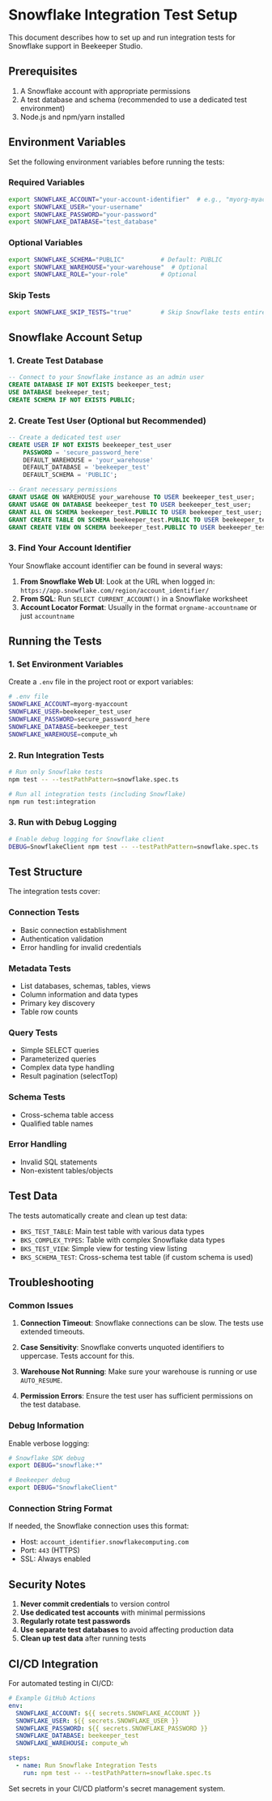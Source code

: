 # Snowflake Integration Test Setup

This document describes how to set up and run integration tests for Snowflake support in Beekeeper Studio.

## Prerequisites

1. A Snowflake account with appropriate permissions
2. A test database and schema (recommended to use a dedicated test environment)
3. Node.js and npm/yarn installed

## Environment Variables

Set the following environment variables before running the tests:

### Required Variables

```bash
export SNOWFLAKE_ACCOUNT="your-account-identifier"  # e.g., "myorg-myaccount"
export SNOWFLAKE_USER="your-username"
export SNOWFLAKE_PASSWORD="your-password"
export SNOWFLAKE_DATABASE="test_database"
```

### Optional Variables

```bash
export SNOWFLAKE_SCHEMA="PUBLIC"          # Default: PUBLIC
export SNOWFLAKE_WAREHOUSE="your-warehouse"  # Optional
export SNOWFLAKE_ROLE="your-role"         # Optional
```

### Skip Tests

```bash
export SNOWFLAKE_SKIP_TESTS="true"        # Skip Snowflake tests entirely
```

## Snowflake Account Setup

### 1. Create Test Database

```sql
-- Connect to your Snowflake instance as an admin user
CREATE DATABASE IF NOT EXISTS beekeeper_test;
USE DATABASE beekeeper_test;
CREATE SCHEMA IF NOT EXISTS PUBLIC;
```

### 2. Create Test User (Optional but Recommended)

```sql
-- Create a dedicated test user
CREATE USER IF NOT EXISTS beekeeper_test_user 
    PASSWORD = 'secure_password_here'
    DEFAULT_WAREHOUSE = 'your_warehouse'
    DEFAULT_DATABASE = 'beekeeper_test'
    DEFAULT_SCHEMA = 'PUBLIC';

-- Grant necessary permissions
GRANT USAGE ON WAREHOUSE your_warehouse TO USER beekeeper_test_user;
GRANT USAGE ON DATABASE beekeeper_test TO USER beekeeper_test_user;
GRANT ALL ON SCHEMA beekeeper_test.PUBLIC TO USER beekeeper_test_user;
GRANT CREATE TABLE ON SCHEMA beekeeper_test.PUBLIC TO USER beekeeper_test_user;
GRANT CREATE VIEW ON SCHEMA beekeeper_test.PUBLIC TO USER beekeeper_test_user;
```

### 3. Find Your Account Identifier

Your Snowflake account identifier can be found in several ways:

1. **From Snowflake Web UI**: Look at the URL when logged in: `https://app.snowflake.com/region/account_identifier/`
2. **From SQL**: Run `SELECT CURRENT_ACCOUNT()` in a Snowflake worksheet
3. **Account Locator Format**: Usually in the format `orgname-accountname` or just `accountname`

## Running the Tests

### 1. Set Environment Variables

Create a `.env` file in the project root or export variables:

```bash
# .env file
SNOWFLAKE_ACCOUNT=myorg-myaccount
SNOWFLAKE_USER=beekeeper_test_user
SNOWFLAKE_PASSWORD=secure_password_here
SNOWFLAKE_DATABASE=beekeeper_test
SNOWFLAKE_WAREHOUSE=compute_wh
```

### 2. Run Integration Tests

```bash
# Run only Snowflake tests
npm test -- --testPathPattern=snowflake.spec.ts

# Run all integration tests (including Snowflake)
npm run test:integration
```

### 3. Run with Debug Logging

```bash
# Enable debug logging for Snowflake client
DEBUG=SnowflakeClient npm test -- --testPathPattern=snowflake.spec.ts
```

## Test Structure

The integration tests cover:

### Connection Tests
- Basic connection establishment
- Authentication validation
- Error handling for invalid credentials

### Metadata Tests
- List databases, schemas, tables, views
- Column information and data types
- Primary key discovery
- Table row counts

### Query Tests
- Simple SELECT queries
- Parameterized queries
- Complex data type handling
- Result pagination (selectTop)

### Schema Tests
- Cross-schema table access
- Qualified table names

### Error Handling
- Invalid SQL statements
- Non-existent tables/objects

## Test Data

The tests automatically create and clean up test data:

- `BKS_TEST_TABLE`: Main test table with various data types
- `BKS_COMPLEX_TYPES`: Table with complex Snowflake data types
- `BKS_TEST_VIEW`: Simple view for testing view listing
- `BKS_SCHEMA_TEST`: Cross-schema test table (if custom schema is used)

## Troubleshooting

### Common Issues

1. **Connection Timeout**: Snowflake connections can be slow. The tests use extended timeouts.

2. **Case Sensitivity**: Snowflake converts unquoted identifiers to uppercase. Tests account for this.

3. **Warehouse Not Running**: Make sure your warehouse is running or use `AUTO_RESUME`.

4. **Permission Errors**: Ensure the test user has sufficient permissions on the test database.

### Debug Information

Enable verbose logging:

```bash
# Snowflake SDK debug
export DEBUG="snowflake:*"

# Beekeeper debug
export DEBUG="SnowflakeClient"
```

### Connection String Format

If needed, the Snowflake connection uses this format:
- Host: `account_identifier.snowflakecomputing.com`
- Port: `443` (HTTPS)
- SSL: Always enabled

## Security Notes

1. **Never commit credentials** to version control
2. **Use dedicated test accounts** with minimal permissions
3. **Regularly rotate test passwords**
4. **Use separate test databases** to avoid affecting production data
5. **Clean up test data** after running tests

## CI/CD Integration

For automated testing in CI/CD:

```yaml
# Example GitHub Actions
env:
  SNOWFLAKE_ACCOUNT: ${{ secrets.SNOWFLAKE_ACCOUNT }}
  SNOWFLAKE_USER: ${{ secrets.SNOWFLAKE_USER }}
  SNOWFLAKE_PASSWORD: ${{ secrets.SNOWFLAKE_PASSWORD }}
  SNOWFLAKE_DATABASE: beekeeper_test
  SNOWFLAKE_WAREHOUSE: compute_wh

steps:
  - name: Run Snowflake Integration Tests
    run: npm test -- --testPathPattern=snowflake.spec.ts
```

Set secrets in your CI/CD platform's secret management system.